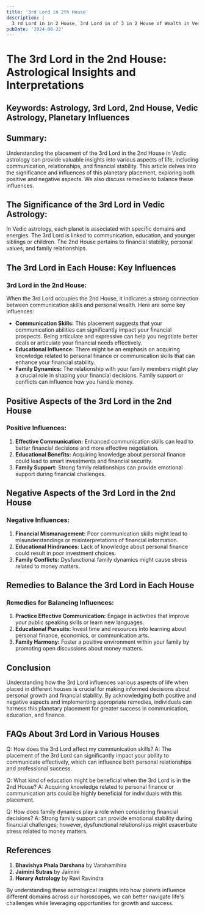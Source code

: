 ```yaml
---
title: '3rd Lord in 2th House'
description: |
  3 rd Lord in in 2 House, 3rd Lord in of 3 in 2 House of Wealth in Vedic astrology
pubDate: '2024-08-22'
---
```


# The 3rd Lord in the 2nd House: Astrological Insights and Interpretations

## Keywords: Astrology, 3rd Lord, 2nd House, Vedic Astrology, Planetary Influences

## Summary:
Understanding the placement of the 3rd Lord in the 2nd House in Vedic astrology can provide valuable insights into various aspects of life, including communication, relationships, and financial stability. This article delves into the significance and influences of this planetary placement, exploring both positive and negative aspects. We also discuss remedies to balance these influences.

## The Significance of the 3rd Lord in Vedic Astrology:
In Vedic astrology, each planet is associated with specific domains and energies. The 3rd Lord is linked to communication, education, and younger siblings or children. The 2nd House pertains to financial stability, personal values, and family relationships.

## The 3rd Lord in Each House: Key Influences
### 3rd Lord in the 2nd House:
When the 3rd Lord occupies the 2nd House, it indicates a strong connection between communication skills and personal wealth. Here are some key influences:

- **Communication Skills:** This placement suggests that your communication abilities can significantly impact your financial prospects. Being articulate and expressive can help you negotiate better deals or articulate your financial needs effectively.
- **Educational Influence:** There might be an emphasis on acquiring knowledge related to personal finance or communication skills that can enhance your financial stability.
- **Family Dynamics:** The relationship with your family members might play a crucial role in shaping your financial decisions. Family support or conflicts can influence how you handle money.

## Positive Aspects of the 3rd Lord in the 2nd House
### Positive Influences:
1. **Effective Communication:** Enhanced communication skills can lead to better financial decisions and more effective negotiation.
2. **Educational Benefits:** Acquiring knowledge about personal finance could lead to smart investments and financial security.
3. **Family Support:** Strong family relationships can provide emotional support during financial challenges.

## Negative Aspects of the 3rd Lord in the 2nd House
### Negative Influences:
1. **Financial Mismanagement:** Poor communication skills might lead to misunderstandings or misinterpretations of financial information.
2. **Educational Hindrances:** Lack of knowledge about personal finance could result in poor investment choices.
3. **Family Conflicts:** Dysfunctional family dynamics might cause stress related to money matters.

## Remedies to Balance the 3rd Lord in Each House
### Remedies for Balancing Influences:
1. **Practice Effective Communication:** Engage in activities that improve your public speaking skills or learn new languages.
2. **Educational Pursuits:** Invest time and resources into learning about personal finance, economics, or communication arts.
3. **Family Harmony:** Foster a positive environment within your family by promoting open discussions about money matters.

## Conclusion
Understanding how the 3rd Lord influences various aspects of life when placed in different houses is crucial for making informed decisions about personal growth and financial stability. By acknowledging both positive and negative aspects and implementing appropriate remedies, individuals can harness this planetary placement for greater success in communication, education, and finance.

## FAQs About 3rd Lord in Various Houses

Q: How does the 3rd Lord affect my communication skills?
A: The placement of the 3rd Lord can significantly impact your ability to communicate effectively, which can influence both personal relationships and professional success.

Q: What kind of education might be beneficial when the 3rd Lord is in the 2nd House?
A: Acquiring knowledge related to personal finance or communication arts could be highly beneficial for individuals with this placement.

Q: How does family dynamics play a role when considering financial decisions?
A: Strong family support can provide emotional stability during financial challenges; however, dysfunctional relationships might exacerbate stress related to money matters.

## References

1. **Bhavishya Phala Darshana** by Varahamihira
2. **Jaimini Sutras** by Jaimini
3. **Horary Astrology** by Ravi Ravindra

By understanding these astrological insights into how planets influence different domains across our horoscopes, we can better navigate life's challenges while leveraging opportunities for growth and success.